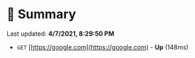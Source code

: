 # 📖 Summary
Last updated: **4/7/2021, 8:29:50 PM**

- `GET` [https://google.com](https://google.com) - **Up** (148ms)
